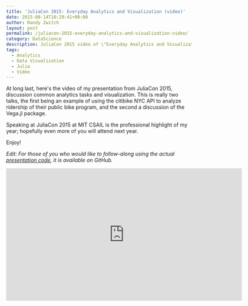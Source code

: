 ```yaml
---
title: 'JuliaCon 2015: Everyday Analytics and Visualization (video)'
date: 2015-08-14T10:29:41+00:00
author: Randy Zwitch
layout: post
permalink: /juliacon-2015-everyday-analytics-and-visualization-video/
category: DataScience
description: JuliaCon 2015 video of \"Everyday Analytics and Visualization\" presentation by Randy Zwitch at MIT CSAIL at the Strata Center.
tags:
  - Analytics
  - Data Visualization
  - Julia
  - Video
---
```

At long last, here's the video of my presentation from JuliaCon 2015, discussion common analytics tasks and visualization. This is really two talks, the first being an example of using the citibike NYC API to analyze ridership of their public bike program, and the second a discussion of the Vega.jl package.

Speaking at JuliaCon 2015 at MIT CSAIL is the professional highlight of my year; hopefully even more of you will attend next year.

Enjoy!

_Edit: For those of you who would like to follow-along using the actual [presentation code](https://github.com/randyzwitch/juliacon2015), it is available on GitHub._

<iframe src="https://www.youtube.com/embed/0F8tC3ofH4g" width="640" height="360" frameborder="0" allowfullscreen="allowfullscreen"></iframe>

